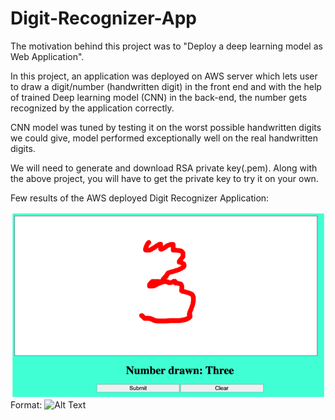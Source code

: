 # Digit-Recognizer-App

The motivation behind this project was to "Deploy a deep learning model as Web Application".

In this project, an application was deployed on AWS server which lets user to draw a digit/number (handwritten digit) in the front end and with the help of trained Deep learning model (CNN) in the back-end, the number gets recognized by the application correctly.

CNN model was tuned by testing it on the worst possible handwritten digits we could give, model performed exceptionally well on the real handwritten digits.

We will need to generate and download RSA private key(.pem). Along with the above project, you will have to get the private key to try it on your own.

Few results of the AWS deployed Digit Recognizer Application:

![GitHub Logo](Images/3.PNG)
Format: ![Alt Text](url)
